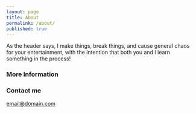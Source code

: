 ```yaml
---
layout: page
title: About
permalink: /about/
published: true
---
```


As the header says, I make things, break things, and cause general chaos for your entertainment, with the intention that both you and I learn something in the process!

### More Information


### Contact me

[email@domain.com](mailto:glytchtech@gmail.com)

